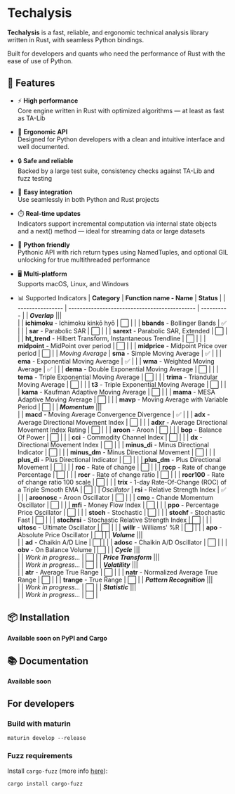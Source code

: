 # Techalysis

**Techalysis** is a fast, reliable, and ergonomic technical analysis library written in Rust, with seamless Python bindings.

Built for developers and quants who need the performance of Rust with the ease of use of Python.

## 🚀 Features

- ⚡ **High performance**  
  Core engine written in Rust with optimized algorithms — at least as fast as TA-Lib

- 🧠 **Ergonomic API**  
  Designed for Python developers with a clean and intuitive interface and well documented.

- 🔒 **Safe and reliable**  
  Backed by a large test suite, consistency checks against TA-Lib and fuzz testing

- 🧩 **Easy integration**  
  Use seamlessly in both Python and Rust projects

- ⏱️ **Real-time updates**  
  Indicators support incremental computation via internal state objects and a next() method — ideal for streaming data or large datasets

- 🐍 **Python friendly**  
  Pythonic API with rich return types using NamedTuples, and optional GIL unlocking for true multithreaded performance

- 🖥️ **Multi-platform**  
  Supports macOS, Linux, and Windows

- 📊 Supported Indicators
  | **Category**              | **Function name - Name**                                        | **Status** |
  | ----------------          | ---------------------------------------------                   | ---------- |
  | **_Overlap_**             |||   
  |                           | **ichimoku** - Ichimoku kinkō hyō                               | ⬜        |
  |                           | **bbands** - Bollinger Bands                                    | ✅        |
  |                           | **sar** - Parabolic SAR                                         | ⬜        |
  |                           | **sarext** - Parabolic SAR, Extended                            | ⬜        |
  |                           | **ht_trend** - Hilbert Transform, Instantaneous Trendline       | ⬜        |
  |                           | **midpoint** - MidPoint over period                             | ⬜        |
  |                           | **midprice** - Midpoint Price over period                       | ⬜        |
  | _Moving Average_          | **sma** - Simple Moving Average                                 | ✅        |
  |                           | **ema** - Exponential Moving Average                            | ✅        |
  |                           | **wma** - Weighted Moving Average                               | ✅        |
  |                           | **dema** - Double Exponential Moving Average                    | ⬜        |
  |                           | **tema** - Triple Exponential Moving Average                    | ⬜        |
  |                           | **trima** - Triandular Moving Average                           | ⬜        |
  |                           | **t3** - Triple Exponential Moving Average                      | ⬜        |
  |                           | **kama** - Kaufman Adaptive Moving Average                      | ⬜        |
  |                           | **mama** - MESA Adaptive Moving Average                         | ⬜        |
  |                           | **mavp** - Moving Average with Variable Period                  | ⬜        |
  | **_Momentum_**            |||   
  |                           | **macd** - Moving Average Convergence Divergence                | ✅        |
  |                           | **adx** - Average Directional Movement Index                    | ⬜        |
  |                           | **adxr** - Average Directional Movement Index Rating            | ⬜        |
  |                           | **aroon** - Aroon                                               | ⬜        |
  |                           | **bop** - Balance Of Power                                      | ⬜        |
  |                           | **cci** - Commodity Channel Index                               | ⬜        |
  |                           | **dx** - Directional Movement Index                             | ⬜        |
  |                           | **minus_di** - Minus Directional Indicator                      | ⬜        |
  |                           | **minus_dm** - Minus Directional Movement                       | ⬜        |
  |                           | **plus_di** - Plus Directional Indicator                        | ⬜        |
  |                           | **plus_dm** - Plus Directional Movement                         | ⬜        |
  |                           | **roc** - Rate of change                                        | ⬜        |
  |                           | **rocp** - Rate of change Percentage                            | ⬜        |
  |                           | **rocr** - Rate of change ratio                                 | ⬜        |
  |                           | **rocr100** - Rate of change ratio 100 scale                    | ⬜        |
  |                           | **trix** - 1-day Rate-Of-Change (ROC) of a Triple Smooth EMA    | ⬜        |
  |  _Oscillator_             | **rsi** - Relative Strength Index                               | ✅        |
  |                           | **aroonosc** - Aroon Oscillator                                 | ⬜        |
  |                           | **cmo** - Chande Momentum Oscillator                            | ⬜        |
  |                           | **mfi** - Money Flow Index                                      | ⬜        |
  |                           | **ppo** - Percentage Price Oscillator                           | ⬜        |
  |                           | **stoch** - Stochastic                                          | ⬜        |
  |                           | **stochf** - Stochastic Fast                                    | ⬜        |
  |                           | **stochrsi** - Stochastic Relative Strength Index               | ⬜        |
  |                           | **ultosc** - Ultimate Oscillator                                | ⬜        |
  |                           | **willr** - Williams' %R                                        | ⬜        |
  |                           | **apo** - Absolute Price Oscillator                             | ⬜        |
  | **_Volume_**              |||   
  |                           | **ad** - Chaikin A/D Line                                       | ⬜        |
  |                           | **adosc** - Chaikin A/D Oscillator                              | ⬜        |
  |                           | **obv** - On Balance Volume                                     | ⬜        |
  | **_Cycle_**               |||   
  |                           | _Work in progress..._                                           | ⬜        |
  | **_Price Transform_**     |||   
  |                           | _Work in progress..._                                           | ⬜        |
  | **_Volatility_**          |||   
  |                           | **atr** - Average True Range                                    | ⬜        |
  |                           | **natr** - Normalized Average True Range                        | ⬜        |
  |                           | **trange** - True Range                                         | ⬜        |
  | **_Pattern Recognition_** |||   
  |                           | _Work in progress..._                                           | ⬜        |
  | **_Statistic_**           |||   
  |                           | _Work in progress..._                                           | ⬜        |

## 📦 Installation

**Available soon on PyPI and Cargo**

## 📚 Documentation

**Available soon**


## For developers

### Build with maturin

```
maturin develop --release
```

### Fuzz requirements

Install `cargo-fuzz` (more info [here](https://github.com/rust-fuzz/cargo-fuzz)):

```
cargo install cargo-fuzz
```

